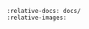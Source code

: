   ```{include} ../wrapyfi_extensions/wrapyfi_ros2_interfaces/README.md
  :relative-docs: docs/
  :relative-images:
  ```
